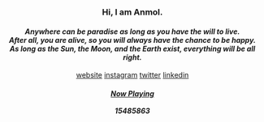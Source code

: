 
<!--
**ish-u/ish-u** is a ✨ _special_ ✨ repository because its `README.md` (this file) appears on your GitHub profile.

Here are some ideas to get you started:

- 🔭 I’m currently working on ...
- 🌱 I’m currently learning ...
- 👯 I’m looking to collaborate on ...
- 🤔 I’m looking for help with ...
- 💬 Ask me about ...
- 📫 How to reach me: ...
- 😄 Pronouns: ...
- ⚡ Fun fact: ...
-->

<h3 align="center">Hi, I am Anmol.</h3>
<!--  <p align="center">
   <img height="360" src="https://media1.tenor.com/images/e21dfbe054e5113da3f120de3a61688f/tenor.gif"></img>
</p> -->

<h4 align="center">
  <em>
      Anywhere can be paradise as long as you have the will to live.
      <br>
      After all, you are alive, so you will always have the chance to be happy.
      <br>
      As long as the Sun, the Moon, and the Earth exist, everything will be all right.
  </em>
</h4>


<p align="center">
 <a href="https://anmol.ninja/">website</a>
 <a href="https://www.instagram.com/anmol_dot_ninja/">instagram</a>
 <a href="https://twitter.com/anmol_dot_ninja">twitter</a>  
 <a href="https://www.linkedin.com/in/anmolgupta0/">linkedin</a>
</p>



<h5 align="center">
  <a href="https://spotify-readme.ishu2.repl.co/nowPlaying/url">Now Playing</a>
  <br><br>
  15485863
</h5>






